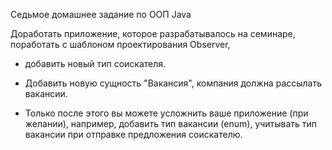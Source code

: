 Седьмое домашнее задание по ООП Java

Доработать приложение, которое разрабатывалось на семинаре, поработать с шаблоном проектирования Observer,

* добавить новый тип соискателя.

* Добавить новую сущность "Вакансия", компания должна рассылать вакансии.

* Только после этого вы можете усложнить ваше приложение (при желании), например, добавить тип вакансии (enum), учитывать тип вакансии при отправке предложения соискателю.
